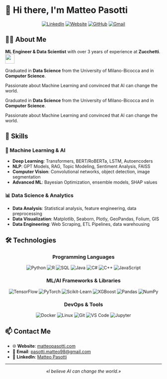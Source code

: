 # 👋 Hi there, I'm Matteo Pasotti

<div align="center">
  
  [![LinkedIn](https://img.shields.io/badge/-LinkedIn-0077B5?style=for-the-badge&logo=Linkedin&logoColor=white&link=https://www.linkedin.com/in/matteo-pasotti-0a7289211/)](https://www.linkedin.com/in/matteo-pasotti-0a7289211/)
  [![Website](https://img.shields.io/badge/-Website-2ECC40?style=for-the-badge&logo=google-chrome&logoColor=white&link=https://matteopasotti.com/)](https://matteopasotti.com/)
  [![GitHub](https://img.shields.io/badge/-GitHub-181717?style=for-the-badge&logo=github&logoColor=white&link=https://github.com/pasottimatteo98)](https://github.com/pasottimatteo98)
  [![Gmail](https://img.shields.io/badge/-Gmail-D14836?style=for-the-badge&logo=Gmail&logoColor=white&link=mailto:pasotti.matteo98@gmail.com)](mailto:pasotti.matteo98@gmail.com)

</div>

## 👨‍💻 About Me

**ML Engineer & Data Scientist** with over 3 years of experience at **Zucchetti**. <img src="https://cdn.brandfetch.io/id2i5GMA4R/w/240/h/240/theme/dark/icon.jpeg?c=1dxbfHSJFAPEGdCLU4o5B" width="30px">

Graduated in **Data Science** from the University of Milano-Bicocca and in **Computer Science**.

Passionate about Machine Learning and convinced that AI can change the world.

Graduated in **Data Science** from the University of Milano-Bicocca and in **Computer Science**.

Passionate about Machine Learning and convinced that AI can change the world.

## 🚀 Skills

### 🧠 Machine Learning & AI

- **Deep Learning**: Transformers, BERT/RoBERTa, LSTM, Autoencoders
- **NLP**: GPT Models, RAG, Topic Modeling, Sentiment Analysis, FAISS
- **Computer Vision**: Convolutional networks, object detection, image segmentation
- **Advanced ML**: Bayesian Optimization, ensemble models, SHAP values

### 📊 Data Science & Analytics

- **Data Analysis**: Statistical analysis, feature engineering, data preprocessing
- **Data Visualization**: Matplotlib, Seaborn, Plotly, GeoPandas, Folium, GIS
- **Data Engineering**: Web Scraping, ETL Pipelines, data warehousing

## 🛠️ Technologies

<div align="center">

  ### Programming Languages
  
  ![Python](https://img.shields.io/badge/-Python-3776AB?style=flat-square&logo=python&logoColor=white)
  ![R](https://img.shields.io/badge/-R-276DC3?style=flat-square&logo=r&logoColor=white)
  ![SQL](https://img.shields.io/badge/-SQL-4479A1?style=flat-square&logo=postgresql&logoColor=white)
  ![Java](https://img.shields.io/badge/-Java-007396?style=flat-square&logo=java&logoColor=white)
  ![C#](https://img.shields.io/badge/-C%23-239120?style=flat-square&logo=c-sharp&logoColor=white)
  ![C++](https://img.shields.io/badge/-C++-00599C?style=flat-square&logo=c%2B%2B&logoColor=white)
  ![JavaScript](https://img.shields.io/badge/-JavaScript-F7DF1E?style=flat-square&logo=javascript&logoColor=black)

  ### ML/AI Frameworks & Libraries
  
  ![TensorFlow](https://img.shields.io/badge/-TensorFlow-FF6F00?style=flat-square&logo=tensorflow&logoColor=white)
  ![PyTorch](https://img.shields.io/badge/-PyTorch-EE4C2C?style=flat-square&logo=pytorch&logoColor=white)
  ![Scikit-Learn](https://img.shields.io/badge/-Scikit_Learn-F7931E?style=flat-square&logo=scikit-learn&logoColor=white)
  ![XGBoost](https://img.shields.io/badge/-XGBoost-006400?style=flat-square&logo=xgboost&logoColor=white)
  ![Pandas](https://img.shields.io/badge/-Pandas-150458?style=flat-square&logo=pandas&logoColor=white)
  ![NumPy](https://img.shields.io/badge/-NumPy-013243?style=flat-square&logo=numpy&logoColor=white)

  ### DevOps & Tools
  
  ![Docker](https://img.shields.io/badge/-Docker-2496ED?style=flat-square&logo=docker&logoColor=white)
  ![Linux](https://img.shields.io/badge/-Linux-FCC624?style=flat-square&logo=linux&logoColor=black)
  ![Git](https://img.shields.io/badge/-Git-F05032?style=flat-square&logo=git&logoColor=white)
  ![VS Code](https://img.shields.io/badge/-VS_Code-007ACC?style=flat-square&logo=visual-studio-code&logoColor=white)
  ![Jupyter](https://img.shields.io/badge/-Jupyter-F37626?style=flat-square&logo=jupyter&logoColor=white)

</div>

## 📫 Contact Me

- 🌐 **Website**: [matteopasotti.com](https://matteopasotti.com)
- 📧 **Email**: pasotti.matteo98@gmail.com
- 💼 **LinkedIn**: [Matteo Pasotti](https://www.linkedin.com/in/matteo-pasotti-0a7289211/)

---

<div align="center">
  <i>«I believe AI can change the world.»</i>
</div>
